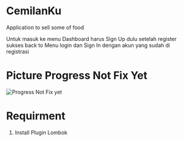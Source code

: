 # CemilanKu
Application to sell some of food

Untuk masuk ke menu Dashboard harus Sign Up dulu setelah register sukses back to Menu login dan Sign In dengan akun yang sudah di registrasi
# Picture Progress Not Fix Yet
![Progress Not Fix yet](https://user-images.githubusercontent.com/37628938/72115712-93fbc980-337a-11ea-90c8-60111ec7baa9.PNG)

# Requirment
1. Install Plugin Lombok
